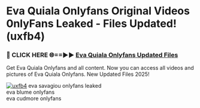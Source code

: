 # Eva Quiala Onlyfans Original Videos 0nlyFans Leaked - Files Updated! (uxfb4)

<h3>🔴 CLICK HERE 🌐==►► <a href="https://tinyurl.com/2jnfzry5" rel="nofollow">Eva Quiala Onlyfans Updated Files</a></h3>

Get Eva Quiala Onlyfans and all content. Now you can access all videos and pictures of Eva Quiala Onlyfans. New Updated Files 2025!

[![uxfb4](https://i.imgur.com/GyGTBgg.gif)](https://tinyurl.com/2jnfzry5)
eva savagiou onlyfans leaked<br>
eva blume onlyfans<br>
eva cudmore onlyfans